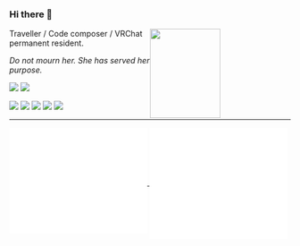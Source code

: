 ### Hi there 👋

<a href="https://github.com/AsterisMono?tab=repositories" >
  <img align="right" width="50%" height="160rem" src="https://stats.amono.me/api?username=AsterisMono&theme=transparent&hide_border=true" />
</a>

Traveller / Code composer / VRChat permanent resident.

*Do not mourn her. She has served her purpose.*

![](https://komarev.com/ghpvc/?username=asterismono)
![](https://dxrating.luoling.moe/api/genImage/cmiki)

![](https://img.shields.io/badge/NixOS-5277C3?logo=nixos&logoColor=white)
![](https://img.shields.io/badge/TypeScript-007ACC?logo=typescript&logoColor=white)
![](https://img.shields.io/badge/React-20232A?logo=react&logoColor=61DAFB)
![](https://img.shields.io/badge/Node.js-339933?logo=nodedotjs&logoColor=white)
![](https://img.shields.io/badge/VRChat-07242b?logo=VRChat&logoColor=white)

---
<a href="https://github.com/AsterisMono">
  <img align="top" width="49%" src="./metrics-left.svg" />
</a>
<a href="https://noise.amono.me">
  <img align="center" width="49%" src="./metrics-right.svg" />
</a>
